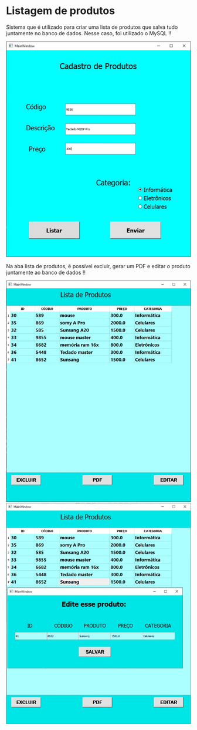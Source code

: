 # Listagem de produtos

Sistema que é  utilizado para criar uma lista de produtos que salva tudo juntamente no banco de dados. Nesse caso, foi utilizado o MySQL !! 

<img src="./prints/001.png">

Na aba lista de produtos, é possível excluir, gerar um PDF e editar o produto juntamente ao banco de dados !!

<img src="./prints/002.png">

<img src="./prints/003.png">